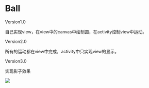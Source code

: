 # Ball

Version1.0 

自己实现view，在view中的canvas中绘制圆，在activity控制view中运动。

Version2.0

所有的运动都在view中完成，activity中只实现view的显示。

Version3.0

实现影子效果

![](https://github.com/TonySudo/Ball/blob/master/gif/ball.gif)
